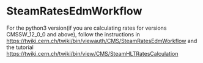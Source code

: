 # SteamRatesEdmWorkflow
For  the python3 version(if you are calculating rates for versions CMSSW_12_0_0 and above), follow the instructions in https://twiki.cern.ch/twiki/bin/viewauth/CMS/SteamRatesEdmWorkflow and the tutorial https://twiki.cern.ch/twiki/bin/view/CMS/SteamHLTRatesCalculation 




